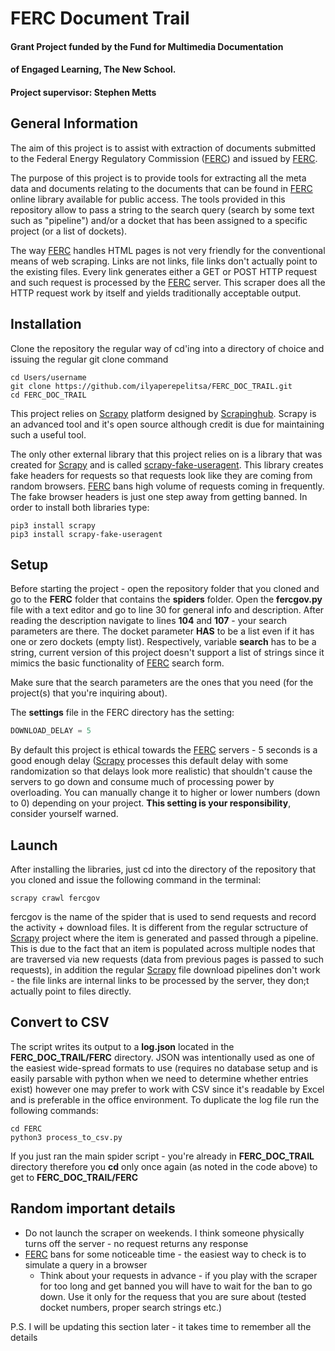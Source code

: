 # FERC Document Trail
#### Grant Project funded by the Fund for Multimedia Documentation
#### of Engaged Learning, The New School.
#### Project supervisor: Stephen Metts

## General Information

The aim of this project is to assist with extraction of documents submitted to
the Federal Energy Regulatory Commission
([FERC](https://elibrary.ferc.gov/idmws/search/fercgensearch.asp)) and issued by
[FERC](https://elibrary.ferc.gov/idmws/search/fercgensearch.asp).

The purpose of this project is to provide tools for extracting all the meta data
and documents relating to the documents that can be found in
[FERC](https://elibrary.ferc.gov/idmws/search/fercgensearch.asp) online library
available for public access. The tools provided in this repository allow to pass
a string to the search query (search by some text such as "pipeline") and/or a
docket that has been assigned to a specific project (or a list of dockets).

The way [FERC](https://elibrary.ferc.gov/idmws/search/fercgensearch.asp) handles
HTML pages is not very friendly for the conventional means of web scraping.
Links are not links, file links don't actually point to the
existing files. Every link generates either a GET or POST HTTP request and such
request is processed by the
[FERC](https://elibrary.ferc.gov/idmws/search/fercgensearch.asp) server.
This scraper does all the HTTP request work by itself and yields traditionally
acceptable output.

## Installation

Clone the repository the regular way of cd'ing into a directory of choice and
issuing the regular git clone command

```
cd Users/username
git clone https://github.com/ilyaperepelitsa/FERC_DOC_TRAIL.git
cd FERC_DOC_TRAIL
```

This project relies on [Scrapy](https://scrapy.org) platform designed by
[Scrapinghub](https://scrapinghub.com). Scrapy is an advanced tool and it's open
source although credit is due for maintaining such a useful tool.

The only other external library that this project relies on is a library that
was created for [Scrapy](https://scrapy.org) and is called
[scrapy-fake-useragent](https://github.com/alecxe/scrapy-fake-useragent). This
library creates fake headers for requests so that requests look like they are
coming from random browsers.
[FERC](https://elibrary.ferc.gov/idmws/search/fercgensearch.asp) bans high
volume of requests coming in
frequently. The fake browser headers is just one step away from getting banned.
In order to install both libraries type:

```
pip3 install scrapy
pip3 install scrapy-fake-useragent
```

## Setup
Before starting the project - open the repository folder that you cloned and go
to the **FERC** folder that contains the **spiders** folder. Open the
**fercgov.py**
file with a text editor and go to line 30 for general info and description.
After reading the description navigate to lines **104** and **107** - your search
parameters are there. The docket parameter **HAS** to be a list even if it has one
or zero dockets (empty list). Respectively, variable **search** has to be a
string, current version of this project doesn't support a list of strings since
it mimics the basic functionality of
[FERC](https://elibrary.ferc.gov/idmws/search/fercgensearch.asp) search form.

Make sure that the search parameters are the ones that you need (for the
project(s) that you're inquiring about).

The **settings** file in the FERC directory has the setting:
``` python
DOWNLOAD_DELAY = 5
```
By default this project is ethical towards the
[FERC](https://elibrary.ferc.gov/idmws/search/fercgensearch.asp) servers - 5
seconds is a
good enough delay ([Scrapy](https://scrapy.org) processes this default delay
with some randomization so that delays look more realistic) that shouldn't cause
the servers to go down and consume much of processing power by overloading. You
can manually change it to higher or lower numbers (down to 0) depending on your
project. **This setting is your responsibility**, consider yourself warned.

## Launch
After installing the libraries, just cd into the directory of the repository
that you cloned and issue the following command in the terminal:

```
scrapy crawl fercgov
```
fercgov is the name of the spider that is used to send requests and record the
activity + download files. It is different from the regular sctructure of
[Scrapy](https://scrapy.org) project where the item is generated and passed
through a pipeline. This is due to the fact that an item is populated across
multiple nodes that are traversed via new requests (data from previous pages is
passed to such requests), in addition the regular
[Scrapy](https://scrapy.org) file download pipelines don't work - the file links
are internal links to be processed by the server, they don;t actually point to
files directly.

## Convert to CSV
The script writes its output to a **log.json** located in the
**FERC_DOC_TRAIL/FERC**
directory. JSON was intentionally used as one of the easiest wide-spread formats
to use (requires no database setup and is easily parsable with python when we
need to determine whether entries exist) however one may prefer to work with CSV
since it's readable by Excel and is preferable in the office environment. To
duplicate the log file run the following commands:
```
cd FERC
python3 process_to_csv.py
```
If you just ran the main spider script - you're already in **FERC_DOC_TRAIL** directory
therefore you **cd** only once again (as noted in the code above) to get to
**FERC_DOC_TRAIL/FERC**

## Random important details
* Do not launch the scraper on weekends. I think someone physically turns off
the server - no request returns any response
* [FERC](https://elibrary.ferc.gov/idmws/search/fercgensearch.asp) bans for some
noticeable time - the easiest way to check is to simulate a query in a browser
  * Think about your requests in advance - if you play with the scraper for too
long and get banned you will have to wait for the ban to go down. Use it only
for the requess that you are sure about (tested docket numbers, proper search
strings etc.)


P.S. I will be updating this section later - it takes time to remember all the
details
